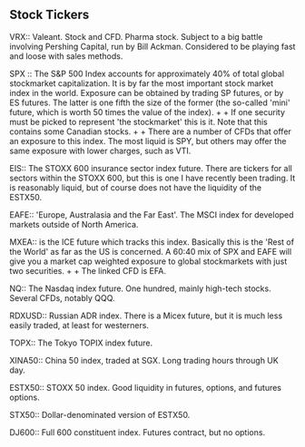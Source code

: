 ## Stock Tickers


VRX::
Valeant. Stock and CFD. Pharma stock. Subject to a big battle involving Pershing Capital, run by Bill Ackman. Considered to be playing fast and loose with sales methods.
    
    
SPX ::
The S&P 500 Index accounts for approximately 40% of total global stockmarket capitalization. It is by far the most important stock market index in the world. Exposure can be obtained by trading SP futures, or by ES futures. The latter is one fifth the size of the former (the so-called 'mini' future, which is worth 50 times the value of the index). +
    + 
If one security must be picked to represent 'the stockmarket' this is it.  Note that this contains some Canadian stocks. +
 +
There are a number of CFDs that offer an exposure to this index. The most liquid is SPY, but others may offer the same exposure with lower charges, such as VTI.
    
EIS::
The STOXX 600 insurance sector index future. There are tickers for all sectors within the STOXX 600, but this is one I have recently been trading. It is reasonably liquid, but of course does not have the liquidity of the ESTX50.

EAFE::
'Europe, Australasia and the Far East'. The MSCI index for developed markets outside of North America. 

MXEA:: is the ICE future which tracks this index. Basically this is the 'Rest of the World' as far as the US is concerned. A 60:40 mix of SPX and EAFE will give you a market cap weighted exposure to global stockmarkets with just two securities. +
 +
The linked CFD is EFA.

NQ::
The Nasdaq index future. One hundred, mainly high-tech stocks. Several CFDs, notably QQQ.

RDXUSD::
Russian ADR index. There is a Micex future, but it is much less easily traded, at least for westerners.

TOPX::
The Tokyo TOPIX index future. 

XINA50::
China 50 index, traded at SGX. Long trading hours through UK day.

ESTX50::
STOXX 50 index. Good liquidity in futures, options, and futures options.

STX50::
Dollar-denominated version of ESTX50.

DJ600::
Full 600 constituent index. Futures contract, but no options.